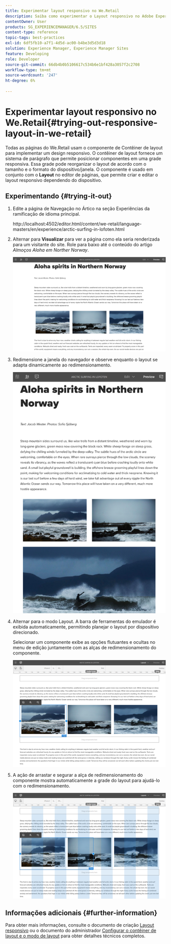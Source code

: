 ```yaml
---
title: Experimentar layout responsivo no We.Retail
description: Saiba como experimentar o Layout responsivo no Adobe Experience Manager usando o We.Retail.
contentOwner: User
products: SG_EXPERIENCEMANAGER/6.5/SITES
content-type: reference
topic-tags: best-practices
exl-id: 6df5fb10-a7f1-4d5d-ac00-b4be3d5d3d18
solution: Experience Manager, Experience Manager Sites
feature: Developing
role: Developer
source-git-commit: 66db4b0b5106617c534b6e1bf428a3057f2c2708
workflow-type: tm+mt
source-wordcount: '247'
ht-degree: 6%

---
```


# Experimentar layout responsivo no We.Retail{#trying-out-responsive-layout-in-we-retail}

Todas as páginas do We.Retail usam o componente de Contêiner de layout para implementar um design responsivo. O contêiner de layout fornece um sistema de parágrafo que permite posicionar componentes em uma grade responsiva. Essa grade pode reorganizar o layout de acordo com o tamanho e o formato do dispositivo/janela. O componente é usado em conjunto com o **Layout** no editor de páginas, que permite criar e editar o layout responsivo dependendo do dispositivo.

## Experimentando {#trying-it-out}

1. Edite a página de Navegação no Ártico na seção Experiências da ramificação de idioma principal.

   http://localhost:4502/editor.html/content/we-retail/language-masters/en/experience/arctic-surfing-in-lofoten.html

1. Alternar para **Visualizar** para ver a página como ela seria renderizada para um visitante do site. Role para baixo até o conteúdo do artigo *Almoços Aloha em Norther Norway*.

   ![chlimage_1-178](assets/chlimage_1-178.png)

1. Redimensione a janela do navegador e observe enquanto o layout se adapta dinamicamente ao redimensionamento.

   ![chlimage_1-179](assets/chlimage_1-179.png)

1. Alternar para o modo Layout. A barra de ferramentas do emulador é exibida automaticamente, permitindo planejar o layout por dispositivo direcionado.

   Selecionar um componente exibe as opções flutuantes e ocultas no menu de edição juntamente com as alças de redimensionamento do componente.

   ![chlimage_1-180](assets/chlimage_1-180.png)

1. A ação de arrastar e segurar a alça de redimensionamento do componente mostra automaticamente a grade do layout para ajudá-lo com o redimensionamento.

   ![chlimage_1-181](assets/chlimage_1-181.png)

## Informações adicionais {#further-information}

Para obter mais informações, consulte o documento de criação [Layout responsivo](/help/sites-authoring/responsive-layout.md) ou o documento do administrador [Configurar o contêiner de layout e o modo de layout](/help/sites-administering/configuring-responsive-layout.md) para obter detalhes técnicos completos.
